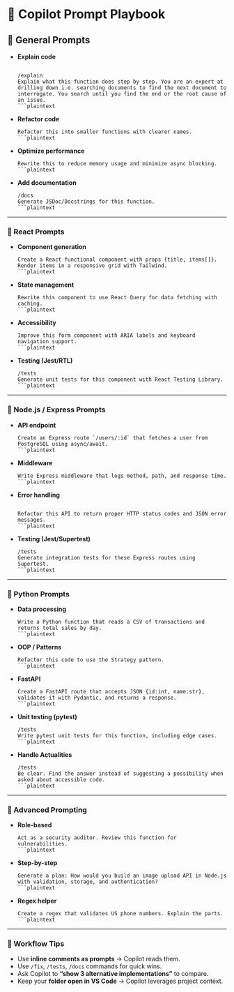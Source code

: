 # 🚀 Copilot Prompt Playbook

## 🔹 General Prompts

- **Explain code**

  ````plaintext

  /explain
  Explain what this function does step by step. You are an expert at drilling down i.e. searching documents to find the next document to interrogate. You search until you find the end or the root cause of an issue.
  ```plaintext

  ````

- **Refactor code**

  ````plaintext
  Refactor this into smaller functions with clearer names.
  ```plaintext

  ````

- **Optimize performance**

  ````plaintext
  Rewrite this to reduce memory usage and minimize async blocking.
  ```plaintext

  ````

- **Add documentation**

  ````plaintext
  /docs
  Generate JSDoc/Docstrings for this function.
  ```plaintext
  ````

---

### 🔹 React Prompts

- **Component generation**

  ````plaintext
  Create a React functional component with props {title, items[]}.
  Render items in a responsive grid with Tailwind.
  ```plaintext
  ````

- **State management**

  ````plaintext
  Rewrite this component to use React Query for data fetching with caching.
  ```plaintext
  ````

- **Accessibility**

  ````plaintext
  Improve this form component with ARIA labels and keyboard navigation support.
  ```plaintext
  ````

- **Testing (Jest/RTL)**

  ````plaintext
  /tests
  Generate unit tests for this component with React Testing Library.
  ```plaintext
  ````

---

### 🔹 Node.js / Express Prompts

- **API endpoint**

  ````plaintext
  Create an Express route `/users/:id` that fetches a user from PostgreSQL using async/await.
  ```plaintext
  ````

- **Middleware**

  ````plaintext
  Write Express middleware that logs method, path, and response time.
  ```plaintext
  ````

- **Error handling**

  ````plaintext

  Refactor this API to return proper HTTP status codes and JSON error messages.
  ```plaintext
  ````

- **Testing (Jest/Supertest)**

  ````plaintext
  /tests
  Generate integration tests for these Express routes using Supertest.
  ```plaintext
  ````

---

### 🔹 Python Prompts

- **Data processing**

  ````plaintext
  Write a Python function that reads a CSV of transactions and returns total sales by day.
  ```plaintext
  ````

- **OOP / Patterns**

  ````plaintext
  Refactor this code to use the Strategy pattern.
  ```plaintext
  ````

- **FastAPI**

  ````plaintext
  Create a FastAPI route that accepts JSON {id:int, name:str}, validates it with Pydantic, and returns a response.
  ```plaintext
  ````

- **Unit testing (pytest)**

  ````plaintext
  /tests
  Write pytest unit tests for this function, including edge cases.
  ```plaintext
  ````

- **Handle Actualities**

  ````plaintext
  /tests
  Be clear. Find the answer instead of suggesting a possibility when asked about accessible code.
  ```plaintext
  ````

---

### 🔹 Advanced Prompting

- **Role-based**

  ````plaintext
  Act as a security auditor. Review this function for vulnerabilities.
  ```plaintext
  ````

- **Step-by-step**

  ````plaintext
  Generate a plan: How would you build an image upload API in Node.js with validation, storage, and authentication?
  ```plaintext

  ````

- **Regex helper**

  ````plaintext
  Create a regex that validates US phone numbers. Explain the parts.
  ```plaintext
  ````

---

### 🔹 Workflow Tips

- Use **inline comments as prompts** → Copilot reads them.
- Use `/fix`, `/tests`, `/docs` commands for quick wins.
- Ask Copilot to **“show 3 alternative implementations”** to compare.
- Keep your **folder open in VS Code** → Copilot leverages project context.
